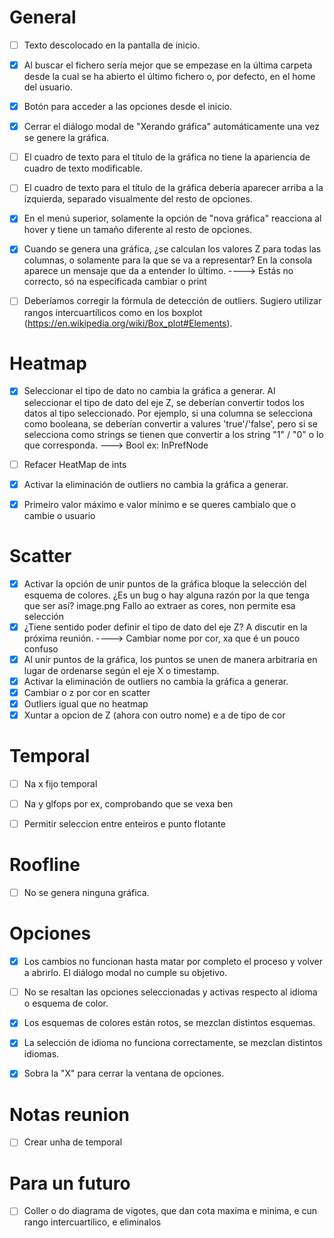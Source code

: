 # General

- [ ] Texto descolocado en la pantalla de inicio.
- [x] Al buscar el fichero sería mejor que se empezase en la última carpeta desde la cual se ha abierto el último fichero o, por defecto, en el home del usuario.
- [x] Botón para acceder a las opciones desde el inicio.
- [x] Cerrar el diálogo modal de "Xerando gráfica" automáticamente una vez se genere la gráfica.
- [ ] El cuadro de texto para el título de la gráfica no tiene la apariencia de cuadro de texto modificable.
- [ ] El cuadro de texto para el título de la gráfica debería aparecer arriba a la izquierda, separado visualmente del resto de opciones.
- [x] En el menú superior, solamente la opción de "nova gráfica" reacciona al hover y tiene un tamaño diferente al resto de opciones.
- [x] Cuando se genera una gráfica, ¿se calculan los valores Z para todas las columnas, o solamente para la que se va a representar? En la consola aparece un mensaje que da a entender lo último. ----> Estás no correcto, só na especificada cambiar o print
- [ ] Deberíamos corregir la fórmula de detección de outliers. Sugiero utilizar rangos intercuartílicos como en los boxplot (<https://en.wikipedia.org/wiki/Box_plot#Elements>).


# Heatmap

- [x] Seleccionar el tipo de dato no cambia la gráfica a generar. Al seleccionar el tipo de dato del eje Z, se deberían convertir todos los datos al tipo seleccionado. Por ejemplo, si una columna se selecciona como booleana, se deberían convertir a valures 'true'/'false', pero si se selecciona como strings se tienen que convertir a los string "1" / "0" o lo que corresponda. ---> Bool ex: InPrefNode
- [ ] Refacer HeatMap de ints
- [x] Activar la eliminación de outliers no cambia la gráfica a generar.
- [x] Primeiro valor máximo e valor mínimo e se queres cambialo que o cambie o usuario


# Scatter

- [x] Activar la opción de unir puntos de la gráfica bloque la selección del esquema de colores. ¿Es un bug o hay alguna razón por la que tenga que ser así? image.png Fallo ao extraer as cores, non permite esa selección
- [x] ¿Tiene sentido poder definir el tipo de dato del eje Z? A discutir en la próxima reunión.  ----> Cambiar nome por cor, xa que é un pouco confuso
- [x] Al unir puntos de la gráfica, los puntos se unen de manera arbitraria en lugar de ordenarse según el eje X o timestamp.
- [x] Activar la eliminación de outliers no cambia la gráfica a generar.
- [x] Cambiar o z por cor en scatter
- [x] Outliers igual que no heatmap
- [x] Xuntar a opcion de Z (ahora con outro nome) e a de tipo de cor

# Temporal
- [ ] Na x fijo temporal
- [ ] Na y glfops por ex, comprobando que se vexa ben
- [ ] Permitir seleccion entre enteiros e punto flotante


# Roofline

- [ ] No se genera ninguna gráfica.


# Opciones

- [x] Los cambios no funcionan hasta matar por completo el proceso y volver a abrirlo. El diálogo modal no cumple su objetivo.
- [ ] No se resaltan las opciones seleccionadas y activas respecto al idioma o esquema de color.
- [x] Los esquemas de colores están rotos, se mezclan distintos esquemas.
- [x] La selección de idioma no funciona correctamente, se mezclan distintos idiomas.
- [x] Sobra la "X" para cerrar la ventana de opciones.


# Notas reunion

- [ ] Crear unha de temporal

# Para un futuro
- [ ] Coller o do diagrama de vigotes, que dan cota maxima e minima, e cun rango intercuartilico, e eliminalos